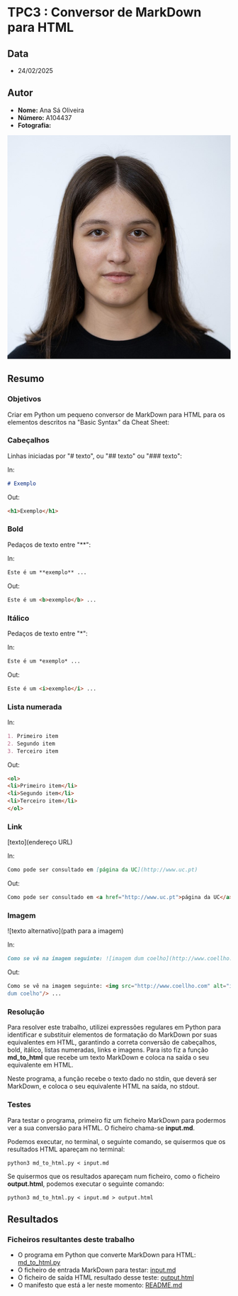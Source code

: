 # TPC3 : Conversor de MarkDown para HTML
## Data
- 24/02/2025
## Autor
- **Nome:** Ana Sá Oliveira
- **Número:** A104437
- **Fotografia:**
  
![Fotografia](../Fotografia.jpg)

## Resumo
### Objetivos
Criar em Python um pequeno conversor de MarkDown para HTML para os elementos descritos na "Basic
Syntax" da Cheat Sheet:

### Cabeçalhos
Linhas iniciadas por "# texto", ou "## texto" ou "### texto":

In:
```md
# Exemplo
```
Out:
```html
<h1>Exemplo</h1>
```

### Bold
Pedaços de texto entre "**":

In: 
```md
Este é um **exemplo** ...
```
Out:
```html
Este é um <b>exemplo</b> ...
```

### Itálico
Pedaços de texto entre "*":

In: 
```md
Este é um *exemplo* ...
```
Out: 
```html
Este é um <i>exemplo</i> ...
```
### Lista numerada

In:
```md
1. Primeiro item
2. Segundo item
3. Terceiro item
```
Out:
```html
<ol>
<li>Primeiro item</li>
<li>Segundo item</li>
<li>Terceiro item</li>
</ol>
```
### Link 
[texto](endereço URL)

In: 
```md
Como pode ser consultado em [página da UC](http://www.uc.pt)
```
Out:
```html
Como pode ser consultado em <a href="http://www.uc.pt">página da UC</a>
```
### Imagem 
![texto alternativo](path para a imagem)

In:
```md
Como se vê na imagem seguinte: ![imagem dum coelho](http://www.coellho.com) ...
```
Out:
```html
Como se vê na imagem seguinte: <img src="http://www.coellho.com" alt="imagem
dum coelho"/> ...
```

### Resolução

Para resolver este trabalho, utilizei expressões regulares em Python para identificar e substituir elementos de formatação do MarkDown por suas equivalentes em HTML, garantindo a correta conversão de cabeçalhos, bold, itálico, listas numeradas, links e imagens. Para isto fiz a função **md_to_html** que recebe um texto MarkDown e coloca na saída o seu equivalente em HTML.

Neste programa, a função recebe o texto dado no stdin, que deverá ser MarkDown, e coloca o seu equivalente HTML na saída, no stdout.

### Testes
Para testar o programa, primeiro fiz um ficheiro MarkDown para podermos ver a sua conversão para HTML. O ficheiro chama-se **input.md**.

Podemos executar, no terminal, o seguinte comando, se quisermos que os resultados HTML apareçam no terminal:
```
python3 md_to_html.py < input.md
```
Se quisermos que os resultados apareçam num ficheiro, como o ficheiro **output.html**, podemos executar o seguinte comando:
```
python3 md_to_html.py < input.md > output.html
```
## Resultados
### Ficheiros resultantes deste trabalho
- O programa em Python que converte MarkDown para HTML: [md_to_html.py](md_to_html.py)
- O ficheiro de entrada MarkDown para testar: [input.md](input.md)
- O ficheiro de saída HTML resultado desse teste: [output.html](output.html)
- O manifesto que está a ler neste momento: [README.md](README.md)